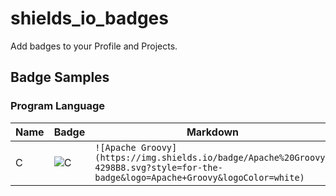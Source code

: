 # shields_io_badges

Add badges to your Profile and Projects.

## Badge Samples

### Program Language

| Name          | Badge                                                                                                                            | Markdown                                                                                                                           |
| ------------- | -------------------------------------------------------------------------------------------------------------------------------- | ---------------------------------------------------------------------------------------------------------------------------------- |
| C | ![C](<img src="https://img.shields.io/badge/C-4640b8.svg?logo=C&style=flat">) | `![Apache Groovy](https://img.shields.io/badge/Apache%20Groovy-4298B8.svg?style=for-the-badge&logo=Apache+Groovy&logoColor=white)` |
